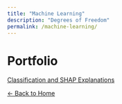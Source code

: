 ```yaml
---
title: "Machine Learning"
description: "Degrees of Freedom"
permalink: /machine-learning/
---
```


# Portfolio

[Classification and SHAP Explanations](/machine-learning/pima-indians/machine-learning-pima-indians/)

[← Back to Home](/)